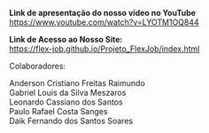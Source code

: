 <strong>Link de apresentação do nosso vídeo no YouTube</strong><br>
https://www.youtube.com/watch?v=LYOTM1OQ844

<strong>Link de Acesso ao Nosso Site:</strong><br>
https://flex-job.github.io/Projeto_FlexJob/index.html

Colaboradores:

Anderson Cristiano Freitas Raimundo <br>
Gabriel Louis da Silva Meszaros<br>
Leonardo Cassiano dos Santos<br>
Paulo Rafael Costa Sanges<br>
Daik Fernando dos Santos Soares<br>

